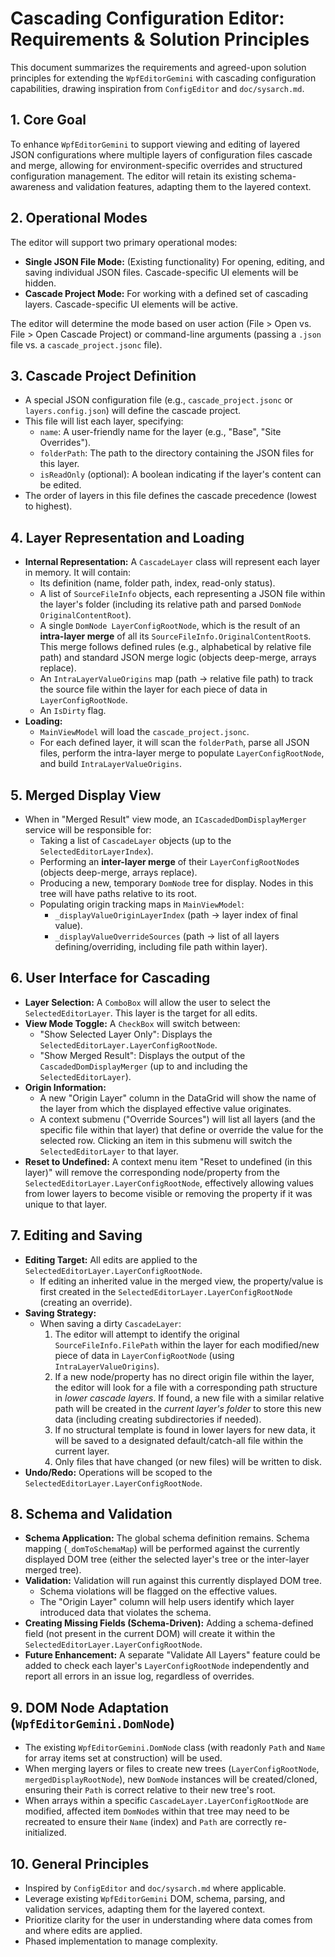 # Cascading Configuration Editor: Requirements & Solution Principles

This document summarizes the requirements and agreed-upon solution principles for extending the `WpfEditorGemini` with cascading configuration capabilities, drawing inspiration from `ConfigEditor` and `doc/sysarch.md`.

## 1. Core Goal

To enhance `WpfEditorGemini` to support viewing and editing of layered JSON configurations where multiple layers of configuration files cascade and merge, allowing for environment-specific overrides and structured configuration management. The editor will retain its existing schema-awareness and validation features, adapting them to the layered context.

## 2. Operational Modes

The editor will support two primary operational modes:

*   **Single JSON File Mode:** (Existing functionality) For opening, editing, and saving individual JSON files. Cascade-specific UI elements will be hidden.
*   **Cascade Project Mode:** For working with a defined set of cascading layers. Cascade-specific UI elements will be active.

The editor will determine the mode based on user action (File > Open vs. File > Open Cascade Project) or command-line arguments (passing a `.json` file vs. a `cascade_project.jsonc` file).

## 3. Cascade Project Definition

*   A special JSON configuration file (e.g., `cascade_project.jsonc` or `layers.config.json`) will define the cascade project.
*   This file will list each layer, specifying:
    *   `name`: A user-friendly name for the layer (e.g., "Base", "Site Overrides").
    *   `folderPath`: The path to the directory containing the JSON files for this layer.
    *   `isReadOnly` (optional): A boolean indicating if the layer's content can be edited.
*   The order of layers in this file defines the cascade precedence (lowest to highest).

## 4. Layer Representation and Loading

*   **Internal Representation:** A `CascadeLayer` class will represent each layer in memory. It will contain:
    *   Its definition (name, folder path, index, read-only status).
    *   A list of `SourceFileInfo` objects, each representing a JSON file within the layer's folder (including its relative path and parsed `DomNode OriginalContentRoot`).
    *   A single `DomNode LayerConfigRootNode`, which is the result of an **intra-layer merge** of all its `SourceFileInfo.OriginalContentRoot`s. This merge follows defined rules (e.g., alphabetical by relative file path) and standard JSON merge logic (objects deep-merge, arrays replace).
    *   An `IntraLayerValueOrigins` map (path -> relative file path) to track the source file within the layer for each piece of data in `LayerConfigRootNode`.
    *   An `IsDirty` flag.
*   **Loading:**
    *   `MainViewModel` will load the `cascade_project.jsonc`.
    *   For each defined layer, it will scan the `folderPath`, parse all JSON files, perform the intra-layer merge to populate `LayerConfigRootNode`, and build `IntraLayerValueOrigins`.

## 5. Merged Display View

*   When in "Merged Result" view mode, an `ICascadedDomDisplayMerger` service will be responsible for:
    *   Taking a list of `CascadeLayer` objects (up to the `SelectedEditorLayerIndex`).
    *   Performing an **inter-layer merge** of their `LayerConfigRootNode`s (objects deep-merge, arrays replace).
    *   Producing a new, temporary `DomNode` tree for display. Nodes in this tree will have paths relative to its root.
    *   Populating origin tracking maps in `MainViewModel`:
        *   `_displayValueOriginLayerIndex` (path -> layer index of final value).
        *   `_displayValueOverrideSources` (path -> list of all layers defining/overriding, including file path within layer).

## 6. User Interface for Cascading

*   **Layer Selection:** A `ComboBox` will allow the user to select the `SelectedEditorLayer`. This layer is the target for all edits.
*   **View Mode Toggle:** A `CheckBox` will switch between:
    *   "Show Selected Layer Only": Displays the `SelectedEditorLayer.LayerConfigRootNode`.
    *   "Show Merged Result": Displays the output of the `CascadedDomDisplayMerger` (up to and including the `SelectedEditorLayer`).
*   **Origin Information:**
    *   A new "Origin Layer" column in the DataGrid will show the name of the layer from which the displayed effective value originates.
    *   A context submenu ("Override Sources") will list all layers (and the specific file within that layer) that define or override the value for the selected row. Clicking an item in this submenu will switch the `SelectedEditorLayer` to that layer.
*   **Reset to Undefined:** A context menu item "Reset to undefined (in this layer)" will remove the corresponding node/property from the `SelectedEditorLayer.LayerConfigRootNode`, effectively allowing values from lower layers to become visible or removing the property if it was unique to that layer.

## 7. Editing and Saving

*   **Editing Target:** All edits are applied to the `SelectedEditorLayer.LayerConfigRootNode`.
    *   If editing an inherited value in the merged view, the property/value is first created in the `SelectedEditorLayer.LayerConfigRootNode` (creating an override).
*   **Saving Strategy:**
    *   When saving a dirty `CascadeLayer`:
        1.  The editor will attempt to identify the original `SourceFileInfo.FilePath` within the layer for each modified/new piece of data in `LayerConfigRootNode` (using `IntraLayerValueOrigins`).
        2.  If a new node/property has no direct origin file within the layer, the editor will look for a file with a corresponding path structure in *lower cascade layers*. If found, a new file with a similar relative path will be created in the *current layer's folder* to store this new data (including creating subdirectories if needed).
        3.  If no structural template is found in lower layers for new data, it will be saved to a designated default/catch-all file within the current layer.
        4.  Only files that have changed (or new files) will be written to disk.
*   **Undo/Redo:** Operations will be scoped to the `SelectedEditorLayer.LayerConfigRootNode`.

## 8. Schema and Validation

*   **Schema Application:** The global schema definition remains. Schema mapping (`_domToSchemaMap`) will be performed against the currently displayed DOM tree (either the selected layer's tree or the inter-layer merged tree).
*   **Validation:** Validation will run against this currently displayed DOM tree.
    *   Schema violations will be flagged on the effective values.
    *   The "Origin Layer" column will help users identify which layer introduced data that violates the schema.
*   **Creating Missing Fields (Schema-Driven):** Adding a schema-defined field (not present in the current DOM) will create it within the `SelectedEditorLayer.LayerConfigRootNode`.
*   **Future Enhancement:** A separate "Validate All Layers" feature could be added to check each layer's `LayerConfigRootNode` independently and report all errors in an issue log, regardless of overrides.

## 9. DOM Node Adaptation (`WpfEditorGemini.DomNode`)

*   The existing `WpfEditorGemini.DomNode` class (with readonly `Path` and `Name` for array items set at construction) will be used.
*   When merging layers or files to create new trees (`LayerConfigRootNode`, `mergedDisplayRootNode`), new `DomNode` instances will be created/cloned, ensuring their `Path` is correct relative to their new tree's root.
*   When arrays within a specific `CascadeLayer.LayerConfigRootNode` are modified, affected item `DomNode`s within that tree may need to be recreated to ensure their `Name` (index) and `Path` are correctly re-initialized.

## 10. General Principles

*   Inspired by `ConfigEditor` and `doc/sysarch.md` where applicable.
*   Leverage existing `WpfEditorGemini` DOM, schema, parsing, and validation services, adapting them for the layered context.
*   Prioritize clarity for the user in understanding where data comes from and where edits are applied.
*   Phased implementation to manage complexity.
```
